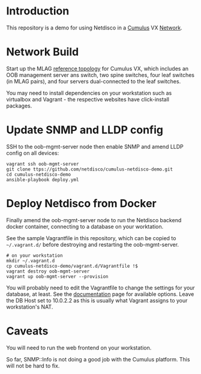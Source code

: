 # Introduction

This repository  is a demo for using Netdisco in a
[Cumulus](https://cumulusnetworks.com/products/cumulus-vx/) VX
[Network](https://github.com/CumulusNetworks/cldemo-vagrant).

# Network Build

Start up the MLAG [reference
topology](https://github.com/CumulusNetworks/cldemo-config-mlag) for Cumulus
VX, which includes an OOB management server ans switch,
two spine switches, four leaf switches (in MLAG pairs),
and four servers dual-connected to the leaf switches.

You may need to install dependencies on your workstation such as virtualbox
and Vagrant - the respective websites have click-install packages.

# Update SNMP and LLDP config

SSH to the oob-mgmt-server node then enable SNMP and amend LLDP config on
all devices:

    vagrant ssh oob-mgmt-server
    git clone ttps://github.com/netdisco/cumulus-netdisco-demo.git
    cd cumulus-netdisco-demo
    ansible-playbook deploy.yml

# Deploy Netdisco from Docker

Finally amend the oob-mgmt-server node to run the Netdisco backend docker container,
connecting to a database on your worktation.

See the sample Vagrantfile in this repository, which can be copied to
`~/.vagrant.d/` before destroying and
restarting the oob-mgmt-server.

    # on your workstation
    mkdir ~/.vagrant.d
    cp cumulus-netdisco-demo/vagrant.d/Vagrantfile !$
    vagrant destroy oob-mgmt-server
    vagrant up oob-mgmt-server --provision

You will probably need to edit the Vagrantfile to change the settings for your
database, at least. See the
[documentation](https://github.com/netdisco/netdisco/wiki/Environment-Variables)
page for available options. Leave the DB Host set to
10.0.2.2 as this is usually what Vagrant assigns to your workstation's NAT.

# Caveats

You will need to run the web frontend on your workstation.

So far, SNMP::Info is not doing a good job with the Cumulus platform. This
will not be hard to fix.
